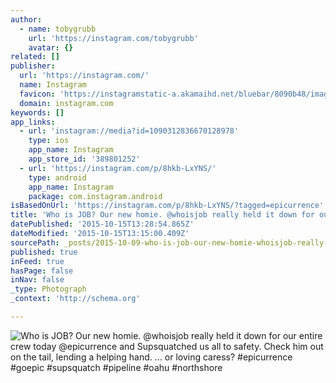 ```yaml
---
author:
  - name: tobygrubb
    url: 'https://instagram.com/tobygrubb'
    avatar: {}
related: []
publisher:
  url: 'https://instagram.com/'
  name: Instagram
  favicon: 'https://instagramstatic-a.akamaihd.net/bluebar/8090b48/images/ico/favicon.ico'
  domain: instagram.com
keywords: []
app_links:
  - url: 'instagram://media?id=1090312836670128978'
    type: ios
    app_name: Instagram
    app_store_id: '389801252'
  - url: 'https://instagram.com/p/8hkb-LxYNS/'
    type: android
    app_name: Instagram
    package: com.instagram.android
isBasedOnUrl: 'https://instagram.com/p/8hkb-LxYNS/?tagged=epicurrence'
title: 'Who is JOB? Our new homie. @whoisjob really held it down for our entire crew today @epicurrence and Supsquatched us all to safety. Check him out on the tail, lending a helping hand. ... or loving caress? #epicurrence #goepic #supsquatch #pipeline #oahu #northshore'
datePublished: '2015-10-15T13:28:54.865Z'
dateModified: '2015-10-15T13:15:00.409Z'
sourcePath: _posts/2015-10-09-who-is-job-our-new-homie-whoisjob-really-held-it-down-for.md
published: true
inFeed: true
hasPage: false
inNav: false
_type: Photograph
_context: 'http://schema.org'

---
```

![Who is JOB&quest; Our new homie&period; &commat;whoisjob really held it down for our entire crew today &commat;epicurrence and Supsquatched us all to safety&period; Check him out on the tail&comma; lending a helping hand&period; &period;&period;&period; or loving caress&quest; &num;epicurrence &num;goepic &num;supsquatch &num;pipeline &num;oahu &num;northshore](https://igcdn-photos-c-a.akamaihd.net/hphotos-ak-xaf1/t51.2885-15/sh0.08/e35/p640x640/12142579_468289576689274_422004380_n.jpg)